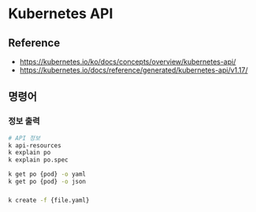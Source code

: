 # Kubernetes API

## Reference

* <https://kubernetes.io/ko/docs/concepts/overview/kubernetes-api/>
* <https://kubernetes.io/docs/reference/generated/kubernetes-api/v1.17/>

## 명령어

### 정보 출력

```bash
# API 정보
k api-resources
k explain po
k explain po.spec

k get po {pod} -o yaml
k get po {pod} -o json
```

### 


```bash
k create -f {file.yaml}
```

